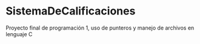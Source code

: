 # SistemaDeCalificaciones
Proyecto final de programación 1, uso de punteros y manejo de archivos en lenguaje C
